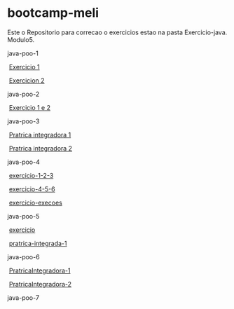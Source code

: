 # bootcamp-meli
Este o Repositorio para correcao o exercicios estao na pasta Exercicio-java.
Modulo5.

  java-poo-1

​		[Exercicio 1](https://github.com/pedroallima/bootcamp-meli/tree/main/exercicio-java/modulo5/java-poo-1/exercicio1)

​		[Exercicion 2](https://github.com/pedroallima/bootcamp-meli/tree/main/exercicio-java/modulo5/java-poo-1/exercicio2)

  java-poo-2

​		[Exercicio 1 e 2](https://github.com/pedroallima/bootcamp-meli/tree/main/exercicio-java/modulo5/java-poo-2/Exercicio)

  java-poo-3

​		[Pratrica integradora 1](https://github.com/pedroallima/bootcamp-meli/tree/main/exercicio-java/modulo5/java-poo-3/Patrica-integradora-1)

​		[Pratrica integradora 2](https://github.com/pedroallima/bootcamp-meli/tree/main/exercicio-java/modulo5/java-poo-3/Pratrica-integradora-2)

  java-poo-4

​		[exercicio-1-2-3](https://github.com/pedroallima/bootcamp-meli/tree/main/exercicio-java/modulo5/java-poo-4/exercicio-1-2-3)

​		[exercicio-4-5-6](https://github.com/pedroallima/bootcamp-meli/tree/main/exercicio-java/modulo5/java-poo-4/exercicio-4-5-6)

​		[exercicio-execoes](https://github.com/pedroallima/bootcamp-meli/tree/main/exercicio-java/modulo5/java-poo-4/exercicio-execoes)

  java-poo-5

​		[exercicio](https://github.com/pedroallima/bootcamp-meli/tree/main/exercicio-java/modulo5/java-poo-5/exercicio)

​		[pratrica-integrada-1](https://github.com/pedroallima/bootcamp-meli/tree/main/exercicio-java/modulo5/java-poo-5/pratrica-integrada-1)

  java-poo-6

​		[PratricaIntegradora-1](https://github.com/pedroallima/bootcamp-meli/tree/main/exercicio-java/modulo5/java-poo-6/PratricaIntegradora)

​		[PratricaIntegradora-2](https://github.com/pedroallima/bootcamp-meli/tree/main/exercicio-java/modulo5/java-poo-6/PratricaIntegradora-2/Exercicio1) 

java-poo-7

​		






